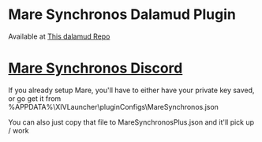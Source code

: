 # Mare Synchronos Dalamud Plugin

Available at [This dalamud Repo](https://raw.githubusercontent.com/eqbot/DalamudPluginRepo/master/pluginmaster.json)

# [Mare Synchronos Discord](https://discord.gg/5HVveFefcB)

If you already setup Mare, you'll have to either have your private key saved, or go get it from %APPDATA%\XIVLauncher\pluginConfigs\MareSynchronos.json

You can also just copy that file to MareSynchronosPlus.json and it'll pick up / work

